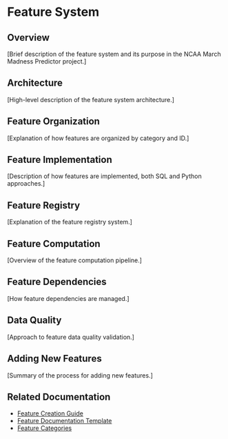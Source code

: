 # Feature System

## Overview

[Brief description of the feature system and its purpose in the NCAA March Madness Predictor project.]

## Architecture

[High-level description of the feature system architecture.]

## Feature Organization

[Explanation of how features are organized by category and ID.]

## Feature Implementation

[Description of how features are implemented, both SQL and Python approaches.]

## Feature Registry

[Explanation of the feature registry system.]

## Feature Computation

[Overview of the feature computation pipeline.]

## Feature Dependencies

[How feature dependencies are managed.]

## Data Quality

[Approach to feature data quality validation.]

## Adding New Features

[Summary of the process for adding new features.]

## Related Documentation

- [Feature Creation Guide](../../guides/feature_creation.md)
- [Feature Documentation Template](../../standards/templates/feature_doc.md)
- [Feature Categories](feature_categories.md) 